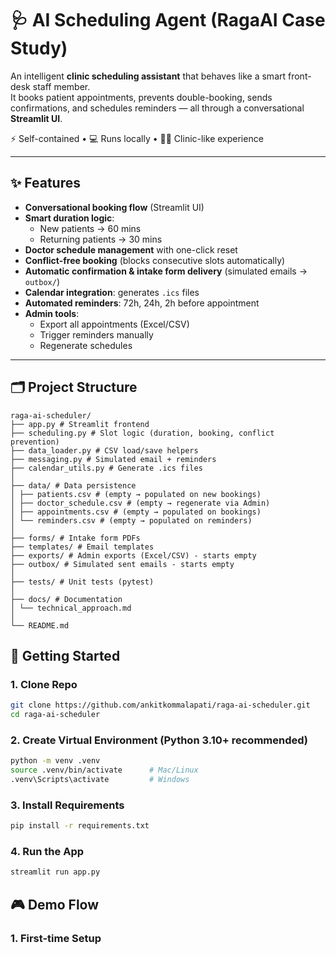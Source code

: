 # 🩺 AI Scheduling Agent (RagaAI Case Study)

An intelligent **clinic scheduling assistant** that behaves like a smart front-desk staff member.  
It books patient appointments, prevents double-booking, sends confirmations, and schedules reminders — all through a conversational **Streamlit UI**.

⚡ Self-contained • 💻 Runs locally • 🧑‍⚕️ Clinic-like experience

---

## ✨ Features
- **Conversational booking flow** (Streamlit UI)
- **Smart duration logic**:  
  - New patients → 60 mins  
  - Returning patients → 30 mins  
- **Doctor schedule management** with one-click reset
- **Conflict-free booking** (blocks consecutive slots automatically)
- **Automatic confirmation & intake form delivery** (simulated emails → `outbox/`)
- **Calendar integration**: generates `.ics` files
- **Automated reminders**: 72h, 24h, 2h before appointment
- **Admin tools**:  
  - Export all appointments (Excel/CSV)  
  - Trigger reminders manually  
  - Regenerate schedules  

---

## 🗂️ Project Structure
```
raga-ai-scheduler/
├── app.py # Streamlit frontend
├── scheduling.py # Slot logic (duration, booking, conflict prevention)
├── data_loader.py # CSV load/save helpers
├── messaging.py # Simulated email + reminders
├── calendar_utils.py # Generate .ics files
│
├── data/ # Data persistence
│ ├── patients.csv # (empty → populated on new bookings)
│ ├── doctor_schedule.csv # (empty → regenerate via Admin)
│ ├── appointments.csv # (empty → populated on bookings)
│ └── reminders.csv # (empty → populated on reminders)
│
├── forms/ # Intake form PDFs
├── templates/ # Email templates
├── exports/ # Admin exports (Excel/CSV) - starts empty
├── outbox/ # Simulated sent emails - starts empty
│
├── tests/ # Unit tests (pytest)
│
├── docs/ # Documentation
│ └── technical_approach.md
│
└── README.md
```

## 🚀 Getting Started

### 1. Clone Repo
```bash
git clone https://github.com/ankitkommalapati/raga-ai-scheduler.git
cd raga-ai-scheduler
```

### 2. Create Virtual Environment (Python 3.10+ recommended)
```bash
python -m venv .venv
source .venv/bin/activate      # Mac/Linux
.venv\Scripts\activate         # Windows
```

### 3. Install Requirements
```bash
pip install -r requirements.txt
```

### 4. Run the App
```bash
streamlit run app.py
```

## 🎮 Demo Flow

### 1. First-time Setup
